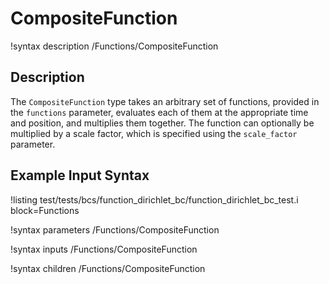 # CompositeFunction

!syntax description /Functions/CompositeFunction

## Description

The `CompositeFunction` type takes an arbitrary set of functions, provided in
the `functions` parameter, evaluates each of them at the appropriate time
and position, and multiplies them together.  The function can optionally be
multiplied by a scale factor, which is specified using the `scale_factor`
parameter.

## Example Input Syntax

!listing test/tests/bcs/function_dirichlet_bc/function_dirichlet_bc_test.i block=Functions

!syntax parameters /Functions/CompositeFunction

!syntax inputs /Functions/CompositeFunction

!syntax children /Functions/CompositeFunction

